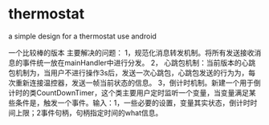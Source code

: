 # thermostat
a simple design for a thermostat use android

一个比较棒的版本
主要解决的问题：
1，规范化消息转发机制。将所有发送接收消息的事件统一放在mainHandler中进行分发。
2， 心跳包机制：当前版本的心跳包机制为，当用户不进行操作3s后，发送一次心跳包，心跳包发送的行为为，每次重新连接温控器，发送一帧当前状态的信息。
3，倒计时机制。新建一个用于倒计时的类CountDownTimer，这个类主要用户定时监听一个变量，当变量满足某些条件是，触发一个事件。输入：1，一些必要的设置，变量其实状态，倒计时时间上限；2事件句柄，句柄指定时间的what信息。
